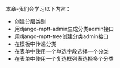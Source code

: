 本章-我们会学习以下内容：  

* 创建分层类别
* 用django-mptt-admin生成分类admin接口
* 用django-mptt-tree创建分类admin接口
* 在模板中传递分类
* 在表单中使用一个单选字段选择一个分类
* 在表单中使用一个复选框列表选择多个分类

